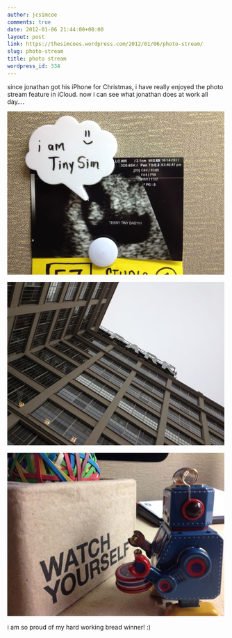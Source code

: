 ```yaml
---
author: jcsimcoe
comments: true
date: 2012-01-06 21:44:00+00:00
layout: post
link: https://thesimcoes.wordpress.com/2012/01/06/photo-stream/
slug: photo-stream
title: photo stream
wordpress_id: 334
---
```


since jonathan got his iPhone for Christmas, i have really enjoyed the photo stream feature in iCloud. now i can see what jonathan does at work all day….




![](/public/assets/tumblr_lxec8q06sk1qb8l8q.jpg)




![](/public/assets/tumblr_lxec9tff991qb8l8q.jpg)




![](/public/assets/tumblr_lxecd3il3p1qb8l8q.jpg)




i am so proud of my hard working bread winner! :)
